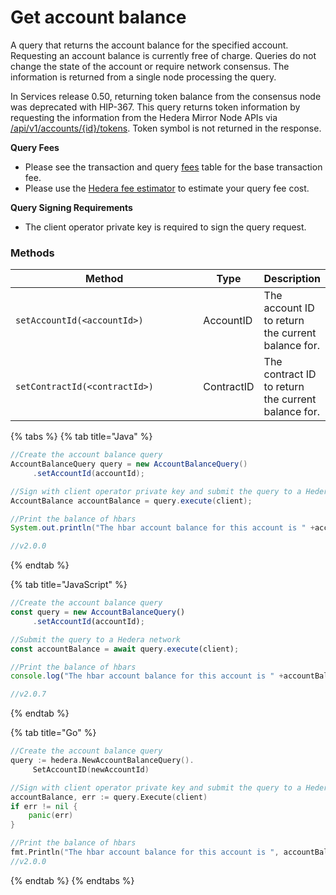 # Get account balance

A query that returns the account balance for the specified account. Requesting an account balance is currently free of charge. Queries do not change the state of the account or require network consensus. The information is returned from a single node processing the query.

In Services release 0.50, returning token balance from the consensus node was deprecated with HIP-367. This query returns token information by requesting the information from the Hedera Mirror Node APIs via   [/api/v1/accounts/{id}/tokens](https://mainnet-public.mirrornode.hedera.com/api/v1/docs/#/accounts/listTokenRelationshipByAccountId). Token symbol is not returned in the response.

**Query Fees**

* Please see the transaction and query [fees](../../../networks/mainnet/fees/#transaction-and-query-fees) table for the base transaction fee.
* Please use the [Hedera fee estimator](https://hedera.com/fees) to estimate your query fee cost.

**Query Signing Requirements**

* The client operator private key is required to sign the query request.

### Methods

<table><thead><tr><th width="322.3333333333333">Method</th><th>Type</th><th>Description</th></tr></thead><tbody><tr><td><code>setAccountId(&#x3C;accountId>)</code></td><td>AccountID</td><td>The account ID to return the current balance for.</td></tr><tr><td><code>setContractId(&#x3C;contractId>)</code></td><td>ContractID</td><td>The contract ID to return the current balance for.</td></tr></tbody></table>

{% tabs %}
{% tab title="Java" %}
```java
//Create the account balance query
AccountBalanceQuery query = new AccountBalanceQuery()
     .setAccountId(accountId);

//Sign with client operator private key and submit the query to a Hedera network
AccountBalance accountBalance = query.execute(client);

//Print the balance of hbars
System.out.println("The hbar account balance for this account is " +accountBalance.hbars);

//v2.0.0
```
{% endtab %}

{% tab title="JavaScript" %}
```javascript
//Create the account balance query
const query = new AccountBalanceQuery()
     .setAccountId(accountId);

//Submit the query to a Hedera network
const accountBalance = await query.execute(client);

//Print the balance of hbars
console.log("The hbar account balance for this account is " +accountBalance.hbars);

//v2.0.7
```
{% endtab %}

{% tab title="Go" %}
```go
//Create the account balance query
query := hedera.NewAccountBalanceQuery().
     SetAccountID(newAccountId)

//Sign with client operator private key and submit the query to a Hedera network
accountBalance, err := query.Execute(client)
if err != nil {
    panic(err)
}

//Print the balance of hbars
fmt.Println("The hbar account balance for this account is ", accountBalance.Hbars.String())
//v2.0.0
```
{% endtab %}
{% endtabs %}

